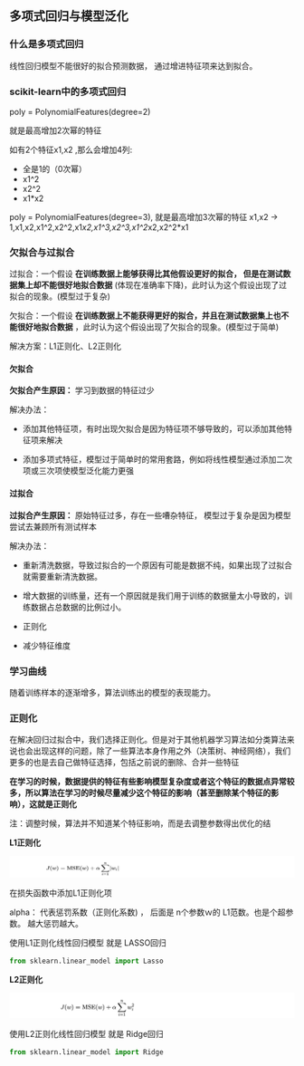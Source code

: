 ## 多项式回归与模型泛化

### 什么是多项式回归

线性回归模型不能很好的拟合预测数据， 通过增进特征项来达到拟合。


### scikit-learn中的多项式回归

poly = PolynomialFeatures(degree=2)  

就是最高增加2次幂的特征

如有2个特征x1,x2 ,那么会增加4列:
- 全是1的（0次幂）
- x1^2
- x2^2 
- x1*x2 

poly = PolynomialFeatures(degree=3), 就是最高增加3次幂的特征
x1,x2 -> 1,x1,x2,x1^2,x2^2,x1*x2,x1^3,x2^3,x1^2*x2,x2^2*x1




### 欠拟合与过拟合

过拟合：一个假设 **在训练数据上能够获得比其他假设更好的拟合， 但是在测试数据集上却不能很好地拟合数据** (体现在准确率下降)，此时认为这个假设出现了过拟合的现象。(模型过于复杂)

欠拟合：一个假设 **在训练数据上不能获得更好的拟合，并且在测试数据集上也不能很好地拟合数据** ，此时认为这个假设出现了欠拟合的现象。(模型过于简单)

解决方案：L1正则化、L2正则化

#### 欠拟合
**欠拟合产生原因：** 学习到数据的特征过少

解决办法：

- 添加其他特征项，有时出现欠拟合是因为特征项不够导致的，可以添加其他特征项来解决

- 添加多项式特征，模型过于简单时的常用套路，例如将线性模型通过添加二次项或三次项使模型泛化能力更强

#### 过拟合

**过拟合产生原因：** 原始特征过多，存在一些嘈杂特征， 模型过于复杂是因为模型尝试去兼顾所有测试样本

解决办法：

- 重新清洗数据，导致过拟合的一个原因有可能是数据不纯，如果出现了过拟合就需要重新清洗数据。

- 增大数据的训练量，还有一个原因就是我们用于训练的数据量太小导致的，训练数据占总数据的比例过小。

- 正则化

- 减少特征维度


### 学习曲线

随着训练样本的逐渐增多，算法训练出的模型的表现能力。




### 正则化

在解决回归过拟合中，我们选择正则化。但是对于其他机器学习算法如分类算法来说也会出现这样的问题，除了一些算法本身作用之外（决策树、神经网络），我们更多的也是去自己做特征选择，包括之前说的删除、合并一些特征


**在学习的时候，数据提供的特征有些影响模型复杂度或者这个特征的数据点异常较多，所以算法在学习的时候尽量减少这个特征的影响（甚至删除某个特征的影响），这就是正则化**

注：调整时候，算法并不知道某个特征影响，而是去调整参数得出优化的结


**L1正则化**

![](images/ml_29.png)

在损失函数中添加L1正则化项

alpha：  代表惩罚系数（正则化系数) ， 后面是 n个参数ｗ的  L1范数。也是个超参数。 越大惩罚越大。


使用L1正则化线性回归模型 就是 LASSO回归

```python
from sklearn.linear_model import Lasso
```

**L2正则化**

![](images/ml_30.png)

使用L2正则化线性回归模型 就是 Ridge回归

```python
from sklearn.linear_model import Ridge
```

